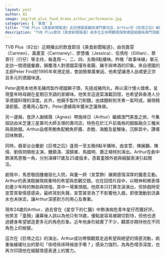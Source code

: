 ```yaml
---
layout: post
author: AI
image: img/tvb_plus_food_drama_arthur_performance.jpg
categories: [ '美食' ]
title: "TVB Plus《美食新聞報道》走訪德國餐廳與澳門壽司店，Arthur於《巨塔之后》細膩演繹病重角色"  
description: "TVB Plus節目《美食新聞報道》由多位主持帶觀眾探索德國餐廳與澳門頂級壽司店，展現多元飲食文化；翡翠台台慶劇《巨塔之后》中，Arthur以真摯細膩的演技飾演病重角色，深刻刻劃希望與絕望的交錯，引起觀眾共鳴。"  "
---
```

TVB Plus（82台）近期播出的飲食節目《美食新聞報道》，由倪嘉雯（Carmen）、黃嘉雯（Carmaney）、廖慧儀（Jessica）、伍倩彤（Gillian）、蔡景行（行仔）等主持，每逢周一、二、四、五晚8點播映。昨晚「故事味緣」單元走訪一間德國餐廳，顛覆港人對德國菜僅有香腸、豬手與啤酒的印象。來自德國的主廚Peter Find於1995年來港定居，會說簡單廣東話，他希望讓港人品嚐更正宗且多元的德國味道。  

Peter選用本地黑毛豬肉製作德國獅子頭，先搓成豬肉丸，再以湯汁慢火燉煮，呈現童年時母親在星期日烹調的家鄉味。他笑言這道菜滿載回憶，也希望與香港人分享德國料理的深度。此外，他親手製作刀削麵，由揉麵粉到烹煮一氣呵成，展現精湛廚藝。憑著用心製作，Peter連續兩年獲米芝蓮殊榮。  

另一邊廂，食評人謝嫣薇（Agnes）帶施焯日（Arthur）繼續澳門美食之旅，今集探訪由米芝蓮三星壽司大師主理的壽司店，特色在於江戶前風格的醋飯融合三種米與兩款醋。Arthur品嚐黑鮑魚配鮑魚肝醬、赤鯥、海膽及星鰻後，沉醉其中，讚嘆回味無窮。  

同時，翡翠台台慶劇《巨塔之后》逢周一至五晚8點半播映，由宣萱、陳展鵬、陳煒、劉佩玥領銜主演，鍾鎮濤、湯鎮業、馬國明、蕭正楠特別演出。Arthur在劇中飾演馬思敬一角，分別演繹17歲及25歲版本，憑着童顏外貌與細膩表演引起關注。  

劇情中，馬思敬因腫瘤惡化入院，與董一妍（宣萱飾）展開感情深厚的醫患互動。Arthur的表演既展現病重時的希望與悲觀交錯，也在回憶片段中，以眼神和微表情刻畫少年時的無助與徬徨。其中一場重頭戲，他原本只打算含淚演出，但排戲時受宣萱真摯情感感染，最終哭到失聲。宣萱甚至為了不影響他入戲，即使激動到流鼻水也未抹去，讓Arthur深感對方的用心及專業。  

現年24歲的Arthur，過去曾在《星空下的仁醫》中飾演病危青年星仔而獲好評。他笑言「童顏」讓幕後人誤以為他只有18歲，優點是容易被親切對待，但他也透過健身希望塑造更多元的角色形象。近年他身形結實了不少，觀眾亦期待他在不同角色上的蛻變。  

這次在《巨塔之后》的演出，Arthur成功帶領觀眾走過希望與絕望的情感流動，病重後緩緩吐出的那句「係唔係係時候放手嘞？」感染力強烈，為角色增添深度，也再次印證他在細膩情感表達上的實力。